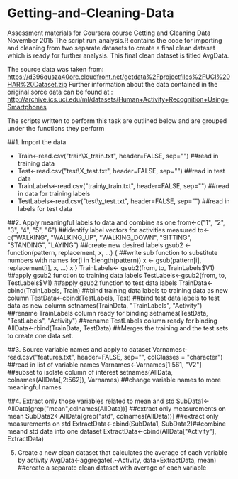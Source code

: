 # Getting-and-Cleaning-Data
Assessment materials for Coursera course Getting and Cleaning Data November 2015
The script run_analysis.R contains the code for importing and cleaning from two separate datasets to create a final clean dataset which is ready for further analysis. This final clean dataset is titled AvgData. 

The source data was taken from: https://d396qusza40orc.cloudfront.net/getdata%2Fprojectfiles%2FUCI%20HAR%20Dataset.zip
Further information about the data contained in the original sorce data can be found at : http://archive.ics.uci.edu/ml/datasets/Human+Activity+Recognition+Using+Smartphones 


The scripts written to perform this task are outlined below and are grouped under the functions they perform

##1. Import the data 
* Train<-read.csv("train\\X_train.txt", header=FALSE, sep="") ##read in training data
* Test<-read.csv("test\\X_test.txt", header=FALSE, sep="") ##read in test data
* TrainLabels<-read.csv("train\\y_train.txt", header=FALSE, sep="") ##read in data for training labels
* TestLabels<-read.csv("test\\y_test.txt", header=FALSE, sep="") ##read in labels for test data

##2. Apply meaningful labels to data and combine as one
  from<-c("1", "2", "3", "4", "5", "6") ##identify label vectors for activities measured
  to<-c("WALKING", "WALKING_UP", "WALKING_DOWN", "SITTING", "STANDING", "LAYING") ##create new desired labels 
  gsub2 <- function(pattern, replacement, x, ...) { ##write sub function to substitute numbers with names
  for(i in 1:length(pattern))
    x <- gsub(pattern[i], replacement[i], x, ...)
  x
  }
  TrainLabels<- gsub2(from, to, TrainLabels$V1) ##apply gsub2 function to training data labels
  TestLabels<-gsub2(from, to, TestLabels$V1) ##apply gsub2 function to test data labels
  TrainData<-cbind(TrainLabels, Train) ##bind training data labels to training data as new column
  TestData<-cbind(TestLabels, Test) ##bind test data labels to test data as new column
  setnames(TrainData, "TrainLabels", "Activity") ##rename TrainLabels column ready for binding
  setnames(TestData, "TestLabels", "Activity") ##rename TestLabels column ready for binding
  AllData<-rbind(TrainData, TestData) ##Merges the training and the test sets to create one data set.

##3. Source variable names and apply to dataset
  Varnames<-read.csv("features.txt", header=FALSE, sep="", colClasses = "character") ##read in list of variable names
  Varnames<-Varnames[1:561, "V2"] ##subset to isolate column of interest
  setnames(AllData, colnames(AllData[,2:562]), Varnames) ##change variable names to more meaningful names

##4. Extract only those variables related to mean and std
  SubData1<- AllData[grep("mean",colnames(AllData))] ##extract only measurements on mean
  SubData2<-AllData[grep("std", colnames(AllData))] ##extract only measurements on std
  ExtractData<-cbind(SubData1, SubData2)##combine meand std data into one dataset
  ExtractData<-cbind(AllData["Activity"], ExtractData)

5. Create a new clean dataset that calculates the average of each variable by activity
AvgData<-aggregate(.~Activity, data=ExtractData, mean) ##create a separate clean dataset with average of each variable
